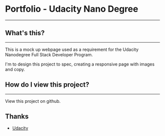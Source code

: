 # Portfolio - Udacity Nano Degree
----

## What's this?
----
This is a mock up webpage used as a requirement for the Udacity Nanodegree Full Stack Developer Program.

I'm to design this project to spec, creating a responsive page with images and copy.

## How do I view this project?
----
View this project on github.


## Thanks
* [Udacity](udacity.com)
